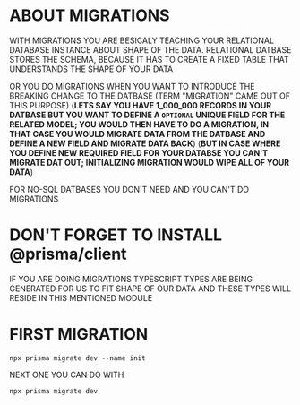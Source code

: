 # ABOUT MIGRATIONS

WITH MIGRATIONS YOU ARE BESICALY TEACHING YOUR RELATIONAL DATABASE INSTANCE ABOUT SHAPE OF THE DATA. RELATIONAL DATBASE STORES THE SCHEMA, BECAUSE IT HAS TO CREATE A FIXED TABLE THAT UNDERSTANDS THE SHAPE OF YOUR DATA

OR YOU DO MIGRATIONS WHEN YOU WANT TO INTRODUCE THE BREAKING CHANGE TO THE DATBASE (TERM "MIGRATION" CAME OUT OF THIS PURPOSE) (**LETS SAY YOU HAVE 1_000_000 RECORDS IN YOUR DATBASE BUT YOU WANT TO DEFINE A `OPTIONAL` UNIQUE FIELD FOR THE RELATED MODEL; YOU WOULD THEN HAVE TO DO A MIGRATION, IN THAT CASE YOU WOULD MIGRATE DATA FROM THE DATBASE AND DEFINE A NEW FIELD AND MIGRATE DATA BACK**) (**BUT IN CASE WHERE YOU DEFINE NEW REQUIRED FIELD FOR YOUR DATABSE YOU CAN'T MIGRATE DAT OUT; INITIALIZING MIGRATION WOULD WIPE ALL OF YOUR DATA**)

FOR NO-SQL DATBASES YOU DON'T NEED AND YOU CAN'T DO MIGRATIONS

# DON'T FORGET TO INSTALL @prisma/client

IF YOU ARE DOING MIGRATIONS TYPESCRIPT TYPES ARE BEING GENERATED FOR US TO FIT SHAPE OF OUR DATA AND THESE TYPES WILL RESIDE IN THIS MENTIONED MODULE

# FIRST MIGRATION

```
npx prisma migrate dev --name init
```

NEXT ONE YOU CAN DO WITH

```
npx prisma migrate dev
```
